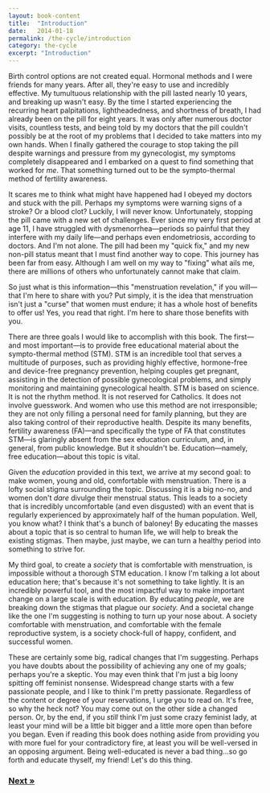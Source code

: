 ```yaml
---
layout: book-content
title:  "Introduction"
date:   2014-01-18
permalink: /the-cycle/introduction
category: the-cycle
excerpt: "Introduction"
---
```


Birth control options are not created equal. Hormonal methods and I were friends for many years. After all, they're easy to use and incredibly effective. My tumultuous relationship with the pill lasted nearly 10 years, and breaking up wasn't easy. By the time I started experiencing the recurring heart palpitations, lightheadedness, and shortness of breath, I had already been on the pill for eight years. It was only after numerous doctor visits, countless tests, and being told by my doctors that the pill couldn't possibly be at the root of my problems that I decided to take matters into my own hands. When I finally gathered the courage to stop taking the pill despite warnings and pressure from my gynecologist, my symptoms completely disappeared and I embarked on a quest to find something that worked for _me_. That something turned out to be the sympto-thermal method of fertility awareness. 

It scares me to think what might have happened had I obeyed my doctors and stuck with the pill. Perhaps my symptoms were warning signs of a stroke? Or a blood clot? Luckily, I will never know. Unfortunately, stopping the pill came with a new set of challenges. Ever since my very first period at age 11, I have struggled with dysmenorrhea&mdash;periods so painful that they interfere with my daily life&mdash;and perhaps even endometriosis, according to doctors. And I'm not alone. The pill had been my "quick fix," and my new non-pill status meant that I must find another way to cope. This journey has been far from easy. Although I am well on my way to "fixing" what ails me, there are millions of others who unfortunately cannot make that claim. 

So just what is this information&mdash;this "menstruation revelation," if you will&mdash;that I'm here to share with you? Put simply, it is the idea that menstruation isn't just a "curse" that women must endure; it has a whole host of benefits to offer us! Yes, you read that right. I'm here to share those benefits with you.

There are three goals I would like to accomplish with this book. The first&mdash;and most important&mdash;is to provide free educational material about the sympto-thermal method (STM). STM is an incredible tool that serves a multitude of purposes, such as providing highly effective, hormone-free and device-free pregnancy prevention, helping couples get pregnant, assisting in the detection of possible gynecological problems, and simply monitoring and maintaining gynecological health. STM is based on science. It is not the rhythm method. It is not reserved for Catholics. It does not involve guesswork. And women who use this method are not irresponsible; they are not only filling a personal need for family planning, but they are also taking control of their reproductive health. Despite its many benefits, fertility awareness (FA)&mdash;and specifically the type of FA that constitutes STM&mdash;is glaringly absent from the sex education curriculum, and, in general, from public knowledge. But it shouldn't be. Education&mdash;namely, free education&mdash;about this topic is vital. 

Given the _education_ provided in this text, we arrive at my second goal: to make women, young and old, comfortable with menstruation. There is a lofty social stigma surrounding the topic. Discussing it is a big no-no, and women don't _dare_ divulge their menstrual status. This leads to a society that is incredibly uncomfortable (and even disgusted) with an event that is regularly experienced by approximately half of the human population. Well, you know what? I think that's a bunch of baloney! By educating the masses about a topic that is so central to human life, we will help to break the existing stigmas. Then maybe, just maybe, we can turn a healthy period into something to strive for.

My third goal, to create a _society_ that is comfortable with menstruation, is impossible without a thorough STM education. I know I'm talking a lot about education here; that's because it's not something to take lightly. It is an incredibly powerful tool, and the most impactful way to make important change on a large scale is with education. By educating _people_, we are breaking down the stigmas that plague our _society._ And a societal change like the one I'm suggesting is nothing to turn up your nose about. A society comfortable with menstruation, and comfortable with the female reproductive system, is a society chock-full of happy, confident, and successful women. 

These are certainly some big, radical changes that I'm suggesting. Perhaps you have doubts about the possibility of achieving any one of my goals; perhaps you're a skeptic. You may even think that I'm just a big loony spitting off feminist nonsense. Widespread change starts with a few passionate people, and I like to think I'm pretty passionate. Regardless of the content or degree of your reservations, I urge you to read on. It's free, so why the heck not? You may come out on the other side a changed person. Or, by the end, if you _still_ think I'm just some crazy feminist lady, at least your mind will be a little bit bigger and a little more open than before you began. Even if reading this book does nothing aside from providing you with more fuel for your contradictory fire, at least you will be well-versed in an opposing argument. Being well-educated is never a bad thing...so go forth and educate thyself, my friend! Let's do this thing.

<div class="arrows">
	<h3><a class="text-link next" href="/the-cycle/chapter-4-female-reproductive-organs-and-endocrine-glands/" title="Next Excerpt">Next &raquo;</a></h3>
</div>

